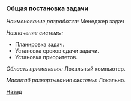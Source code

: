 ﻿### Общая постановка задачи

*Наименование разработка:* Менеджер задач

*Назначение системы:*
- Планировка задач.
- Установка сроков сдачи задачи.
- Установка приоритетов.

*Область применения:* Локальный компьютер.

*Масштаб развертывания системы:* Локально.

[Назад](/Контент.md)